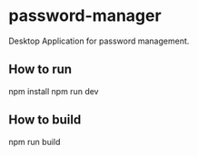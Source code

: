 # password-manager
Desktop Application for password management.

## How to run
npm install
npm run dev

## How to build
npm run build